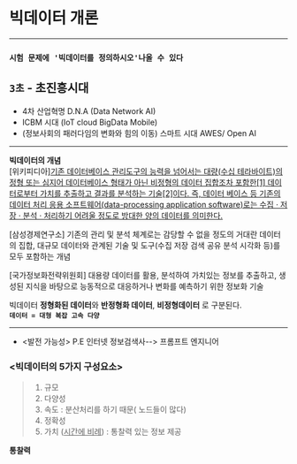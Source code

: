# 빅데이터 개론
***
### `시험 문제에 '빅데이터를 정의하시오'나올 수 있다`
## `3초` -  초진흥시대
- 4차 산업혁명 D.N.A (Data Network AI)
- ICBM 시대 (IoT cloud BigData Mobile)
- (정보사회의 패러다임의 변화와 힘의 이동) 스마트 시대 AWES/ Open AI
***
**빅데이터의 개념**<br> 
[위키피디아]<ins>기존 데이터베이스 관리도구의 능력을 넘어서는 대량(수십 테라바이트)의 정형 또는 심지어 데이터베이스 형태가 아닌 비정형의 데이터 집합조차 포함한[1] 데이터로부터 가치를 추출하고 결과를 분석하는 기술[2]이다. 즉, 데이터 베이스 등 기존의 데이터 처리 응용 소프트웨어(data-processing application software)로는 수집 · 저장 · 분석 · 처리하기 어려울 정도로 방대한 양의 데이터를 의미한다.</ins><br>

[삼성경제연구소] 기존의 관리 및 분석 체계로는 감당할 수 없을 정도의 거대란 데이터의 집합, 대규모 데이터와 관계된 기술 및 도구(수집 저장 검색 공유 분석 시각화 등)를 모두 포함하는 개념<br>

[국가정보화전략위원회] 대용량 데이터를 활용, 분석하여 가치있는 정보를 추출하고, 생성된 지식을 바탕으로 능동적으로 대응하거나 변화를 예측하기 위한 정보화 기술<br>

빅데이터 **정형화된 데이터**와 **반정형화 데이터**, **비정형데이터** 로 구분된다. <br>
**` 데이터 = 대형 복잡 고속 다양 `**

***
- <발전 가능성> P.E 인터넷 정보검색사--> 프롬프트 엔지니어 <br>

### <빅데이터의 5가지 구성요소>
> 1. 규모
> 2. 다양성
> 3. 속도 : 분산처리를 하기 때문( 노드들이 많다)
> 4. 정확성
> 5. 가치 (<ins>시간에 비례</ins>) : 통찰력 있는 정보 제공

**통찰력**
